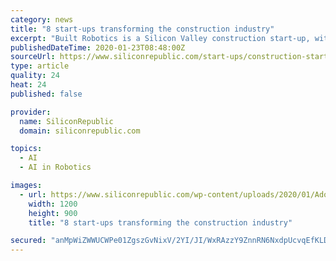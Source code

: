 ```yaml
---
category: news
title: "8 start-ups transforming the construction industry"
excerpt: "Built Robotics is a Silicon Valley construction start-up, with a Silicon Valley level of ambition. The company wants to build the robots that will build the world, by upgrading off-the-shelf heavy equipment with AI guidance systems. The start-up wants to take the construction equipment we already recognise and enable it to operate fully ..."
publishedDateTime: 2020-01-23T08:48:00Z
sourceUrl: https://www.siliconrepublic.com/start-ups/construction-startups-ireland-europe-us
type: article
quality: 24
heat: 24
published: false

provider:
  name: SiliconRepublic
  domain: siliconrepublic.com

topics:
  - AI
  - AI in Robotics

images:
  - url: https://www.siliconrepublic.com/wp-content/uploads/2020/01/AdobeStock_44575141.png
    width: 1200
    height: 900
    title: "8 start-ups transforming the construction industry"

secured: "anMpWiZWWUCWPe01ZgszGvNixV/2YI/JI/WxRAzzY9ZnnRN6NxdpUcvqEfKLDqzP+9rTqk7zaqDf81CRr4rV3mRjubs2h5gc+SsCLgKd1pzlmWTRv+X4xPO46wgws5aF+KwggzYx+Cu5KpWRjZbrbzAopx9Fd5ewj5OElwrlHtsg4bVxEQqxMhkQKrP8RWGDI+OeXDOwLL0kFfOPScOcjgrw6pjXbNcLOLcuLWt3QtRPmA+BJ1Ht/9Z0H65uUsC6wGXRhviDpVzCzH+AmYzWbeigooepDag0XFM6dmXJ9rrMbDZtlMfQNfPKZvRZgXpbxP9BxVn2S/1rJ5su2ckDb3Qem2NFNSxPuR+NYq9xUQIc/4ArvtuAw1Dc6VrwZLxm4NJCb+q5klrFsGMK0xXVEmuISEdoGTcFvCjQD2LnGFFNvFui6mPesD52QfgxkJo/HlKddr1xVbcHgprvktQoJGikrNlAJPWPujH+z+EFMk8=;vfViD6R07YngOY1SUaFnOA=="
---
```


